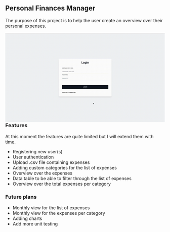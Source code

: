 ## Personal Finances Manager

The purpose of this project is to help the user create an overview over their personal expenses.

<img align="right" alt="GIF" src="https://github.com/andreivisan/andreivisan.github.io/blob/master/img/personalfinances.demo.gif?raw=true" />


### Features

At this moment the features are quite limited but I will extend them with time.
- Registering new user(s)
- User authentication
- Upload .csv file containing expenses
- Adding custom categories for the list of expenses
- Overview over the expenses
- Data table to be able to filter through the list of expenses
- Overview over the total expenses per category

### Future plans

- Monthly view for the list of expenses
- Monthly view for the expenses per category
- Adding charts
- Add more unit testing
